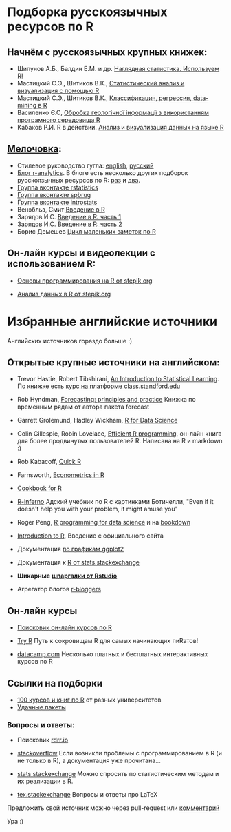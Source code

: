 # Подборка русскоязычных ресурсов по R

## Начнём с русскоязычных крупных книжек:

* Шипунов А.Б., Балдин Е.М. и др. [Наглядная статистика. Используем
R!](http://ashipunov.info/shipunov/school/books/rbook.pdf)
* Мастицкий С.Э., Шитиков В.К., [Статистический анализ и визуализация с помощью R](http://www.ievbras.ru/ecostat/Kiril/R/Mastitsky%20and%20Shitikov%202014.pdf)
* Мастицкий С.Э., Шитиков В.К., [Классификация, регрессия, data-mining в R](https://ranalytics.github.io/data-mining/index.html)
* Василенко Є.С, [Обробка геологiчної iнформацiї з використанням програмного середовища R](https://www.dropbox.com/sh/gaxtktwbxyuu1ss/AAAb2XW0kquoxfLryf2aYeQZa?dl=0)
* Кабаков Р.И. R в действии. [Анализ и визуализация данных на языке R](http://dmkpress.com/catalog/computer/statistics/978-5-94074-912-7/)

## [Мелочовка](https://rus.stackexchange.com/questions/193):

* Стилевое руководство гугла:
[english](https://google-styleguide.googlecode.com/svn/trunk/Rguide.xml),
[русский](https://9ccb6b88-a-cba0391b-s-sites.googlegroups.com/a/kiber-guu.ru/r-practice/links/R_style_from_Google.pdf?attachauth=ANoY7crkge5FhA5LZtMwj6Ilur-WbnkKLijkDkoB01VZZAlsFoRjEo7YwgqvW-Gid6ffwBmz3TMT51kMnw8JljZeQlDPRXMKZctirezqTziipn5TOaB9D1IaQ7qzTSusjkIyYV2jMchrhAsXOHTo_G0VRztBxYeecm4HYS19M1VTxn-UluL_9tYpsOEpDvhV1ghlRvk57pCxDO3C4wSV63SQIy0p7cjo6r-HB6Dj0CG7iNKM_RTjaAw%3D&attredirects=0)
* [Блог r-analytics](http://r-analytics.blogspot.ru).
В блоге есть несколько
других подборок русскоязычных ресурсов по R:
[раз](http://r-analytics.blogspot.ru/p/blog-page_20.html) и
[два](http://r-analytics.blogspot.ru/p/blog-page_80.html).
* [Группа вконтакте rstatistics](https://vk.com/rstatistics)
* [Группа вконтакте spbrug](https://vk.com/spbrug)
* [Группа вконтакте introstats](https://vk.com/introstats)
* Венэбльз, Смит [Введение в R](http://www.ievbras.ru/ecostat/Kiril/R/Biblio/R_rus/Venables%20%c2%e2%e5%e4%e5%ed%e8%e5%20%e2%20R.pdf)
* Зарядов И.С. [Введение в R: часть 1](http://www.ievbras.ru/ecostat/Kiril/R/Biblio/R_rus/%c7%e0%f0%ff%e4%ee%e2%20%f7%e0%f1%f2%fc_1.pdf)
* Зарядов И.С. [Введение в R: часть 2](http://www.ievbras.ru/ecostat/Kiril/R/Biblio/R_rus/%c7%e0%f0%ff%e4%ee%e2%20%f7%e0%f1%f2%fc_2.pdf)
* Борис Демешев [Цикл маленьких заметок по R](http://bdemeshev.github.io/r_cycle/)

## Он-лайн курсы и видеолекции с использованием R:

* [Основы программирования на R от stepik.org](https://stepik.org/course/%D0%9E%D1%81%D0%BD%D0%BE%D0%B2%D1%8B-%D0%BF%D1%80%D0%BE%D0%B3%D1%80%D0%B0%D0%BC%D0%BC%D0%B8%D1%80%D0%BE%D0%B2%D0%B0%D0%BD%D0%B8%D1%8F-%D0%BD%D0%B0-R-497/)

* [Анализ данных в R от stepik.org](https://stepik.org/course/%D0%90%D0%BD%D0%B0%D0%BB%D0%B8%D0%B7-%D0%B4%D0%B0%D0%BD%D0%BD%D1%8B%D1%85-%D0%B2-R-129/)





# Избранные английские источники

Английских источников гораздо больше :)

## Открытые крупные источники на английском:

* Trevor Hastie, Robert Tibshirani, [An Introduction to Statistical
Learning](http://www-bcf.usc.edu/~gareth/ISL/). По книжке есть [курс на
платформе
class.standford.edu](https://class.stanford.edu/courses/HumanitiesandScience/StatLearning/Winter2015/about)

* Rob Hyndman, [Forecasting: principles and
practice](https://otexts.org/fpp2/) Книжка по временным рядам от автора пакета forecast

* Garrett Grolemund, Hadley Wickham, [R for Data
Science](http://r4ds.had.co.nz/)

* Colin Gillespie, Robin Lovelace, [Efficient R
programming](https://bookdown.org/csgillespie/efficientR), он-лайн книга для
более продвинутых пользователей R. Написана на R и markdown :)

* Rob Kabacoff, [Quick R](http://www.statmethods.net/)

* Farnsworth, [Econometrics in
R](http://cran.r-project.org/doc/contrib/Farnsworth-EconometricsInR.pdf)

* [Cookbook for R](http://wiki.stdout.org/rcookbook/)

* [R-inferno](http://www.burns-stat.com/pages/Tutor/R_inferno.pdf) Адский
учебник по R с картинками Ботичелли, "Even if it doesn't help you with your problem, it might amuse you"


* Roger Peng, [R programming for data
science](https://leanpub.com/rprogramming/) и на
[bookdown](https://bookdown.org/rdpeng/rprogdatascience/)

* [Introduction to R](http://cran.r-project.org/doc/manuals/R-intro.pdf),
Введение с официального сайта

* Документация [по графикам ggplot2](http://docs.ggplot2.org/current/index.html)

* Документация к [R от
stats.stackexchange](http://stackoverflow.com/documentation/r/topics)

* **Шикарные** [**шпаргалки от
Rstudio**](https://www.rstudio.com/resources/cheatsheets/)

* Агрегатор блогов [r-bloggers](http://r-bloggers.com/)

## Он-лайн курсы

* [Поисковик он-лайн курсов по R](http://r-exercises.com/r-courses/)

* [Try R](http://tryr.codeschool.com/) Путь к сокровищам R для самых начинающих пиRатов!

* [datacamp.com](https://www.datacamp.com/) Несколько платных и бесплатных интерактивных курсов по R


## Ссылки на подборки

* [100 курсов и книг по
R](https://pairach.com/2012/02/26/r-tutorials-from-universities-around-the-world/) от разных университетов
* [Удачные пакеты](https://github.com/qinwf/awesome-R)


### Вопросы и ответы:

* Поисковик [rdrr.io](https://rdrr.io/)

* [stackoverflow](http://stackoverflow.com/) Если возникли проблемы с
программированием в R (и не только в R), а документация уже прочитана...

* [stats.stackexchange](http://stats.stackexchange.com/) Можно спросить по статистическим методам и их реализации в R.

* [tex.stackexchange](http://tex.stackexchange.com/) Вопросы и ответы про LaTeX


Предложить свой источник можно через pull-request или [комментарий](https://github.com/bdemeshev/r_links/issues)

Ура :)
